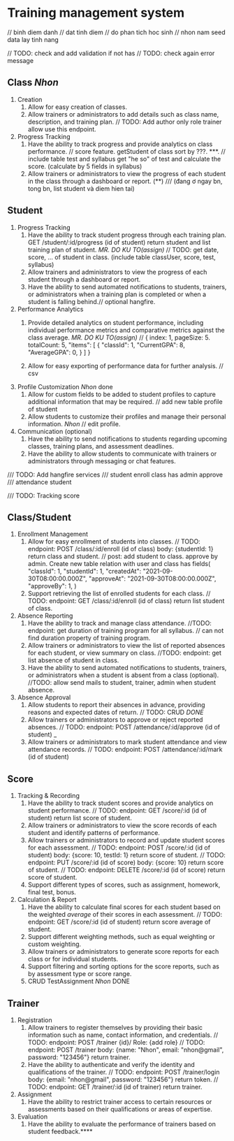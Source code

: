 # Training management system
// binh diem danh
// dat tinh diem
// do phan tich hoc sinh
// nhon nam seed data lay tinh nang

// TODO: check and add validation if not has
// TODO: check again error message

## Class _Nhon_

1. Creation
   1. Allow for easy creation of classes.
   2. Allow trainers or administrators to add details such as class name, description, and training plan.
   // TODO: Add author only role trainer allow use this endpoint.
2. Progress Tracking
   1. Have the ability to track progress and provide analytics on class performance.
   // score feature. getStudent of class sort by ???. ***.
   // include table test and syllabus get "he so" of test and calculate the score. (calculate by 5 fields in syllabus)
   2. Allow trainers or administrators to view the progress of each student in the class through a dashboard or report. (**)
   /// (đang ơ ngay bn, tong bn, list student và diem hien tai)

## Student

1. Progress Tracking
   1. Have the ability to track student progress through each training plan.
   GET /student/:id/progress (id of student) return student and list training plan of student.
  _MR. DO KU TO(assign)_
   // TODO: get date, score, ... of student in class. (include table classUser, score, test, syllabus)
   2. Allow trainers and administrators to view the progress of each student through a dashboard or report.
   3. Have the ability to send automated notifications to students, trainers, or administrators when a training plan is completed or when a student is falling behind.// optional hangfire.
2. Performance Analytics
   1. Provide detailed analytics on student performance, including individual performance metrics and comparative metrics against the class average. _MR. DO KU TO(assign)_
   // {
         index: 1,
         pageSize: 5.
         totalCount: 5,
         "items": [
            {
               "classId": 1,
               "CurrentGPA": 8,
               "AverageGPA": 0,
            }
         ]
      }

   2. Allow for easy exporting of performance data for further analysis.
   // csv
3. Profile Customization _Nhon_ done
   1. Allow for custom fields to be added to student profiles to capture additional information that may be required.
   // add new table profile of student
   2. Allow students to customize their profiles and manage their personal information. _Nhon_
   // edit profile.
4. Communication (optional)
   1. Have the ability to send notifications to students regarding upcoming classes, training plans, and assessment deadlines.
   2. Have the ability to allow students to communicate with trainers or administrators through messaging or chat features.

/// TODO: Add hangfire services
/// student enroll class has admin approve
/// attendance student 

/// TODO: Tracking score

## Class/Student

1. Enrollment Management
   1. Allow for easy enrollment of students into classes.
   // TODO: endpoint: POST /class/:id/enroll (id of class) body: {studentId: 1} return class and student.
   // post: add student to class. approve by admin. Create new table relation with user and class has fields(
      "classId": 1,
      "studentId": 1,
      "createdAt": "2021-09-30T08:00:00.000Z",
      "approveAt": "2021-09-30T08:00:00.000Z",
      "approveBy": 1,
   )
   2. Support retrieving the list of enrolled students for each class.
   // TODO: endpoint: GET /class/:id/enroll (id of class) return list student of class.
2. Absence Reporting
   1. Have the ability to track and manage class attendance.
         //TODO: endpoint:  get duration of training program for all syllabus.
         // can not find duration property of training program.
   2. Allow trainers or administrators to view the list of reported absences for each student, or view summary on class.
         //TODO: endpoint: get list absence of student in class.
   3. Have the ability to send automated notifications to students, trainers, or administrators when a student is absent from a class (optional).
         //TODO: allow send mails to student, trainer, admin when student absence.
3. Absence Approval
   1. Allow students to report their absences in advance, providing reasons and expected dates of return.
   // TODO: CRUD _DONE_
   2. Allow trainers or administrators to approve or reject reported absences.
   // TODO: endpoint: POST /attendance/:id/approve (id of student) _
   3. Allow trainers or administrators to mark student attendance and view attendance records.
   // TODO: endpoint: POST /attendance/:id/mark (id of student)

## Score

1. Tracking & Recording
   1. Have the ability to track student scores and provide analytics on student performance.
   // TODO: endpoint: GET /score/:id (id of student) return list score of student.
   2. Allow trainers or administrators to view the score records of each student and identify patterns of performance.
   3. Allow trainers or administrators to record and update student scores for each assessment.
   // TODO: endpoint: POST /score/:id (id of student) body: {score: 10, testId: 1} return score of student.
   // TODO: endpoint: PUT /score/:id (id of score) body: {score: 10} return score of student.
   // TODO: endpoint: DELETE /score/:id (id of score) return score of student.
   4. Support different types of scores, such as assignment, homework, final test, bonus.
2. Calculation & Report
   1. Have the ability to calculate final scores for each student based on the weighted _average_ of their scores in each assessment.
   // TODO: endpoint: GET /score/:id (id of student) return score average of student.
   2. Support different weighting methods, such as equal weighting or custom weighting.
   3. Allow trainers or administrators to generate score reports for each class or for individual students.
   4. Support filtering and sorting options for the score reports, such as by assessment type or score range.
   5. CRUD TestAssignment _Nhon_ DONE

## Trainer

1. Registration
   1. Allow trainers to register themselves by providing their basic information such as name, contact information, and credentials.
   // TODO: endpoint: POST /trainer {id}/ Role: {add role}
   // TODO: endpoint: POST /trainer body: {name: "Nhon", email: "nhon@gmail", password: "123456"} return trainer.
   2. Have the ability to authenticate and verify the identity and qualifications of the trainer.
   // TODO: endpoint: POST /trainer/login body: {email: "nhon@gmail", password: "123456"} return token.
   // TODO: endpoint: GET /trainer/:id (id of trainer) return trainer.
2. Assignment
   1. Have the ability to restrict trainer access to certain resources or assessments based on their qualifications or areas of expertise.
3. Evaluation
   1. Have the ability to evaluate the performance of trainers based on student feedback.****
